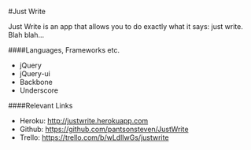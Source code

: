 #Just Write

Just Write is an app that allows you to do exactly what it says: just write. Blah blah...

####Languages, Frameworks etc.

* jQuery
* jQuery-ui
* Backbone
* Underscore

####Relevant Links

* Heroku: http://justwrite.herokuapp.com
* Github: https://github.com/pantsonsteven/JustWrite
* Trello: https://trello.com/b/wLdlIwGs/justwrite

